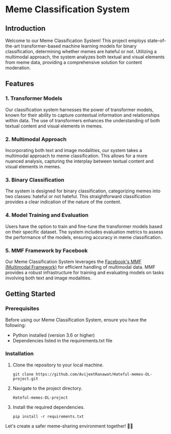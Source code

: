 # Meme Classification System

## Introduction
Welcome to our Meme Classification System! This project employs state-of-the-art transformer-based machine learning models for binary classification, determining whether memes are hateful or not. Utilizing a multimodal approach, the system analyzes both textual and visual elements from meme data, providing a comprehensive solution for content moderation.

## Features

### 1. Transformer Models
Our classification system harnesses the power of transformer models, known for their ability to capture contextual information and relationships within data. The use of transformers enhances the understanding of both textual content and visual elements in memes.

### 2. Multimodal Approach
Incorporating both text and image modalities, our system takes a multimodal approach to meme classification. This allows for a more nuanced analysis, capturing the interplay between textual content and visual elements in memes.

### 3. Binary Classification
The system is designed for binary classification, categorizing memes into two classes: hateful or not hateful. This straightforward classification provides a clear indication of the nature of the content.

### 4. Model Training and Evaluation
Users have the option to train and fine-tune the transformer models based on their specific dataset. The system includes evaluation metrics to assess the performance of the models, ensuring accuracy in meme classification.

### 5. MMF Framework by Facebook
Our Meme Classification System leverages the [Facebook's MMF (Multimodal Framework)](https://github.com/facebookresearch/mmf) for efficient handling of multimodal data. MMF provides a robust infrastructure for training and evaluating models on tasks involving both text and image modalities.

## Getting Started

### Prerequisites
Before using our Meme Classification System, ensure you have the following:
- Python installed (version 3.6 or higher)
- Dependencies listed in the requirements.txt file

### Installation
1. Clone the repository to your local machine.
   ```
   git clone https://github.com/AvijeetRanawat/Hateful-memes-DL-project.git
   ```

2. Navigate to the project directory.
   ```
   Hateful-memes-DL-project
   ```

3. Install the required dependencies.
   ```
   pip install -r requirements.txt
   ```

Let's create a safer meme-sharing environment together! 🚫😊
